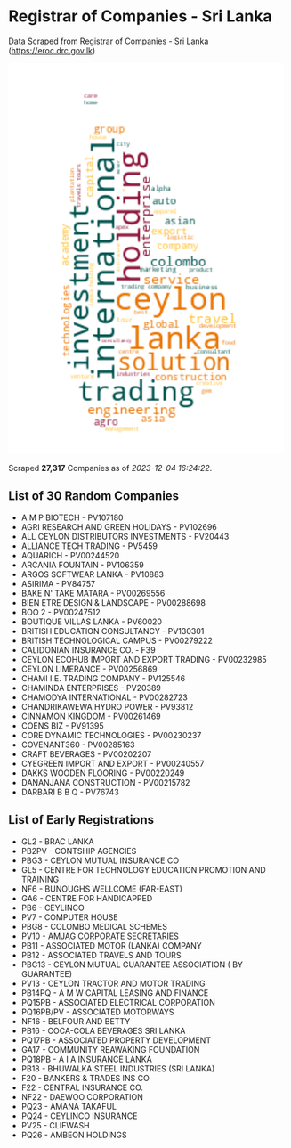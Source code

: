 # Registrar of Companies - Sri Lanka

Data Scraped from Registrar of Companies - Sri Lanka (https://eroc.drc.gov.lk)

![word-cloud](data/word_cloud.png)

Scraped **27,317** Companies as of *2023-12-04 16:24:22*.

## List of 30 Random Companies

* A M P BIOTECH - PV107180
* AGRI RESEARCH AND GREEN HOLIDAYS - PV102696
* ALL CEYLON DISTRIBUTORS INVESTMENTS - PV20443
* ALLIANCE TECH TRADING - PV5459
* AQUARICH - PV00244520
* ARCANIA FOUNTAIN - PV106359
* ARGOS SOFTWEAR LANKA - PV10883
* ASIRIMA - PV84757
* BAKE N' TAKE MATARA - PV00269556
* BIEN ETRE DESIGN & LANDSCAPE - PV00288698
* BOO 2 - PV00247512
* BOUTIQUE VILLAS LANKA - PV60020
* BRITISH EDUCATION CONSULTANCY - PV130301
* BRITISH TECHNOLOGICAL CAMPUS - PV00279222
* CALIDONIAN INSURANCE CO. - F39
* CEYLON ECOHUB IMPORT AND EXPORT TRADING - PV00232985
* CEYLON LIMERANCE - PV00256869
* CHAMI I.E. TRADING COMPANY - PV125546
* CHAMINDA ENTERPRISES - PV20389
* CHAMODYA INTERNATIONAL - PV00282723
* CHANDRIKAWEWA HYDRO POWER - PV93812
* CINNAMON KINGDOM - PV00261469
* COENS BIZ - PV91395
* CORE DYNAMIC TECHNOLOGIES - PV00230237
* COVENANT360 - PV00285163
* CRAFT BEVERAGES - PV00202207
* CYEGREEN IMPORT AND EXPORT - PV00240557
* DAKKS WOODEN FLOORING - PV00220249
* DANANJANA CONSTRUCTION - PV00215782
* DARBARI B B Q - PV76743

## List of Early Registrations

* GL2 - BRAC LANKA 
* PB2PV - CONTSHIP AGENCIES 
* PBG3 - CEYLON MUTUAL INSURANCE CO 
* GL5 - CENTRE FOR TECHNOLOGY EDUCATION PROMOTION AND TRAINING 
* NF6 - BUNOUGHS WELLCOME (FAR-EAST) 
* GA6 - CENTRE FOR HANDICAPPED 
* PB6 - CEYLINCO 
* PV7 - COMPUTER HOUSE 
* PBG8 - COLOMBO MEDICAL SCHEMES 
* PV10 - AMJAG CORPORATE SECRETARIES 
* PB11 - ASSOCIATED MOTOR (LANKA) COMPANY 
* PB12 - ASSOCIATED TRAVELS AND TOURS 
* PBG13 - CEYLON MUTUAL GUARANTEE ASSOCIATION ( BY GUARANTEE) 
* PV13 - CEYLON TRACTOR AND MOTOR TRADING 
* PB14PQ - A M W CAPITAL LEASING AND FINANCE 
* PQ15PB - ASSOCIATED ELECTRICAL CORPORATION 
* PQ16PB/PV - ASSOCIATED MOTORWAYS 
* NF16 - BELFOUR AND BETTY 
* PB16 - COCA-COLA BEVERAGES SRI LANKA 
* PQ17PB - ASSOCIATED PROPERTY DEVELOPMENT 
* GA17 - COMMUNITY REAWAKING FOUNDATION 
* PQ18PB - A I A INSURANCE LANKA 
* PB18 - BHUWALKA STEEL INDUSTRIES (SRI LANKA) 
* F20 - BANKERS & TRADES INS CO 
* F22 - CENTRAL INSURANCE CO. 
* NF22 - DAEWOO CORPORATION 
* PQ23 - AMANA TAKAFUL 
* PQ24 - CEYLINCO INSURANCE 
* PV25 - CLIFWASH 
* PQ26 - AMBEON HOLDINGS 